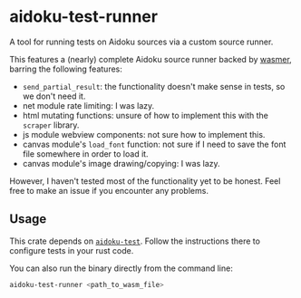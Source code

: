 # aidoku-test-runner

A tool for running tests on Aidoku sources via a custom source runner.

This features a (nearly) complete Aidoku source runner backed by [wasmer](https://wasmer.io/), barring the following features:

- `send_partial_result`: the functionality doesn't make sense in tests, so we don't need it.
- net module rate limiting: I was lazy.
- html mutating functions: unsure of how to implement this with the `scraper` library.
- js module webview components: not sure how to implement this.
- canvas module's `load_font` function: not sure if I need to save the font file somewhere in order to load it.
- canvas module's image drawing/copying: I was lazy.

However, I haven't tested most of the functionality yet to be honest. Feel free to make an issue if you encounter any problems.

## Usage

This crate depends on [`aidoku-test`](../test-macro). Follow the instructions there to configure tests in your rust code.

You can also run the binary directly from the command line:

```sh
aidoku-test-runner <path_to_wasm_file>
```
